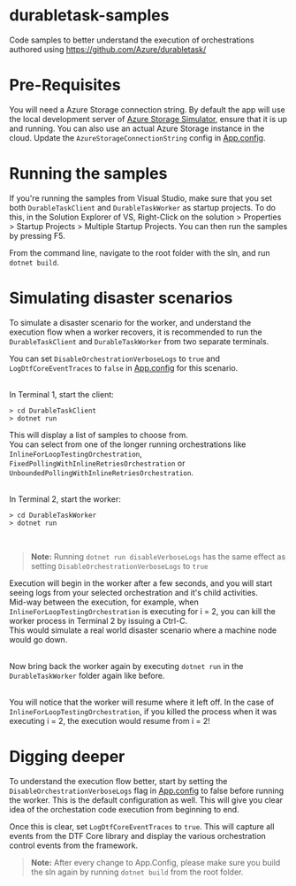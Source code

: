 # durabletask-samples
Code samples to better understand the execution of orchestrations authored using https://github.com/Azure/durabletask/

# Pre-Requisites
You will need a Azure Storage connection string.
By default the app will use the local development server of [Azure Storage Simulator](https://learn.microsoft.com/en-us/azure/storage/common/storage-use-emulator), ensure that it is up and running.
You can also use an actual Azure Storage instance in the cloud. Update the `AzureStorageConnectionString` config in [App.config](./App.config).

# Running the samples
If you're running the samples from Visual Studio, make sure that you set both `DurableTaskClient` and `DurableTaskWorker` as startup projects. To do this, in the Solution Explorer of VS, Right-Click on the solution > Properties > Startup Projects > Multiple Startup Projects.
You can then run the samples by pressing F5.

From the command line, navigate to the root folder with the sln, and run `dotnet build`.

# Simulating disaster scenarios
To simulate a disaster scenario for the worker, and understand the execution flow when a worker recovers, it is recommended to run the `DurableTaskClient` and `DurableTaskWorker` from two separate terminals. <br />

You can set `DisableOrchestrationVerboseLogs` to `true` and `LogDtfCoreEventTraces` to `false` in [App.config](./App.config) for this scenario. <br /> <br />

In Terminal 1, start the client:
```
> cd DurableTaskClient
> dotnet run
```
This will display a list of samples to choose from. <br />
You can select from one of the longer running orchestrations like `InlineForLoopTestingOrchestration`, `FixedPollingWithInlineRetriesOrchestration` or `UnboundedPollingWithInlineRetriesOrchestration`. <br /><br />

In Terminal 2, start the worker:
```
> cd DurableTaskWorker
> dotnet run
```

<br />

> **Note:** Running `dotnet run disableVerboseLogs` has the same effect as setting `DisableOrchestrationVerboseLogs` to `true`

Execution will begin in the worker after a few seconds, and you will start seeing logs from your selected orchestration and it's child activities. <br />
Mid-way between the execution, for example, when `InlineForLoopTestingOrchestration` is executing for i = 2, you can kill the worker process in Terminal 2 by issuing a Ctrl-C. <br />
This would simulate a real world disaster scenario where a machine node would go down. <br /><br />

Now bring back the worker again by executing `dotnet run` in the `DurableTaskWorker` folder again like before. <br /><br />

You will notice that the worker will resume where it left off. In the case of `InlineForLoopTestingOrchestration`, if you killed the process when it was executing i = 2, the execution would resume from i = 2!

# Digging deeper
To understand the execution flow better, start by setting the `DisableOrchestrationVerboseLogs` flag in [App.config](./App.config) to false before running the worker. This is the default configuration as well.
This will give you clear idea of the orchestation code execution from beginning to end.

Once this is clear, set `LogDtfCoreEventTraces` to `true`. This will capture all events from the DTF Core library and display the various orchestration control events from the framework.

> **Note:** After every change to App.Config, please make sure you build the sln again by running `dotnet build` from the root folder.